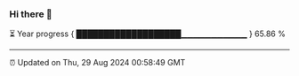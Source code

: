 ### Hi there 👋

⏳ Year progress { ███████████████████▁▁▁▁▁▁▁▁▁▁▁ } 65.86 %

---

⏰ Updated on Thu, 29 Aug 2024 00:58:49 GMT
